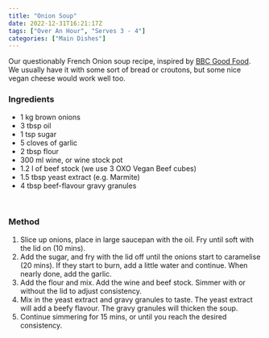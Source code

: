 ```yaml
---
title: "Onion Soup"
date: 2022-12-31T16:21:17Z
tags: ["Over An Hour", "Serves 3 - 4"]
categories: ["Main Dishes"]
---
```

Our questionably French Onion soup recipe, inspired by [BBC Good Food](https://www.bbcgoodfood.com/recipes/french-onion-soup). We usually have it with some sort of bread or croutons, but some nice vegan cheese would work well too.
&nbsp;

### Ingredients
* 1 kg brown onions
* 3 tbsp oil
* 1 tsp sugar
* 5 cloves of garlic
* 2 tbsp flour
* 300 ml wine, or wine stock pot
* 1.2 l of beef stock (we use 3 OXO Vegan Beef cubes)
* 1.5 tbsp yeast extract (e.g. Marmite)
* 4 tbsp beef-flavour gravy granules
&nbsp;

&nbsp;
### Method
1. Slice up onions, place in large saucepan with the oil. Fry until soft with the lid on (10 mins).
2. Add the sugar, and fry with the lid off until the onions start to caramelise (20 mins). If they start to burn, add a little water and continue. When nearly done, add the garlic.
3. Add the flour and mix. Add the wine and beef stock. Simmer with or without the lid to adjust consistency.
4. Mix in the yeast extract and gravy granules to taste. The yeast extract will add a beefy flavour. The gravy granules will thicken the soup.
5. Continue simmering for 15 mins, or until you reach the desired consistency.

